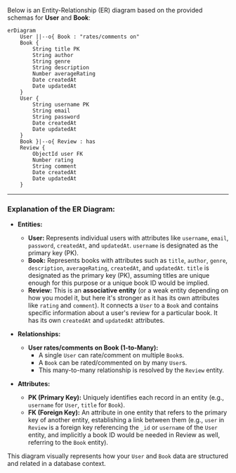 Below is an Entity-Relationship (ER) diagram based on the provided schemas for **User** and **Book**:

```mermaid
erDiagram
    User ||--o{ Book : "rates/comments on"
    Book {
        String title PK
        String author
        String genre
        String description
        Number averageRating
        Date createdAt
        Date updatedAt
    }
    User {
        String username PK
        String email
        String password
        Date createdAt
        Date updatedAt
    }
    Book }|--o{ Review : has
    Review {
        ObjectId user FK
        Number rating
        String comment
        Date createdAt
        Date updatedAt
    }
```

-----

### Explanation of the ER Diagram:

  * **Entities:**

      * **User:** Represents individual users with attributes like `username`, `email`, `password`, `createdAt`, and `updatedAt`. `username` is designated as the primary key (PK).
      * **Book:** Represents books with attributes such as `title`, `author`, `genre`, `description`, `averageRating`, `createdAt`, and `updatedAt`. `title` is designated as the primary key (PK), assuming titles are unique enough for this purpose or a unique book ID would be implied.
      * **Review:** This is an **associative entity** (or a weak entity depending on how you model it, but here it's stronger as it has its own attributes like `rating` and `comment`). It connects a `User` to a `Book` and contains specific information about a user's review for a particular book. It has its own `createdAt` and `updatedAt` attributes.

  * **Relationships:**

      * **User rates/comments on Book (1-to-Many):**
          * A single `User` can rate/comment on multiple `Book`s.
          * A `Book` can be rated/commented on by many `User`s.
          * This many-to-many relationship is resolved by the `Review` entity.

  * **Attributes:**

      * **PK (Primary Key):** Uniquely identifies each record in an entity (e.g., `username` for `User`, `title` for `Book`).
      * **FK (Foreign Key):** An attribute in one entity that refers to the primary key of another entity, establishing a link between them (e.g., `user` in `Review` is a foreign key referencing the `_id` or `username` of the `User` entity, and implicitly a book ID would be needed in Review as well, referring to the `Book` entity).

This diagram visually represents how your `User` and `Book` data are structured and related in a database context.
